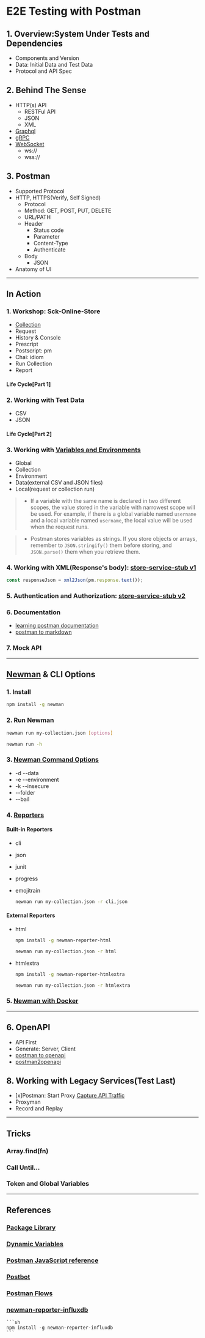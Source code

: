 # E2E Testing with Postman

## 1. Overview:System Under Tests and Dependencies

- Components and Version
- Data: Initial Data and Test Data
- Protocol and API Spec

## 2. Behind The Sense

- HTTP(s) API
  - RESTFul API
  - JSON
  - XML
- [Graphql](https://learning.postman.com/docs/sending-requests/graphql/graphql-overview/)
- [gRPC](https://learning.postman.com/docs/sending-requests/grpc/grpc-client-overview/)
- [WebSocket](https://learning.postman.com/docs/sending-requests/websocket/websocket-overview/)
  - ws://
  - wss://

## 3. Postman

- Supported Protocol
- HTTP, HTTPS(Verify, Self Signed)
  - Protocol
  - Method: GET, POST, PUT, DELETE
  - URL/PATH
  - Header
    - Status code
    - Parameter
    - Content-Type
    - Authenticate
  - Body
    - JSON
- Anatomy of UI

---

## In Action

### 1. Workshop: Sck-Online-Store

- [Collection](https://learning.postman.com/docs/collections/collections-overview/)
- Request
- History & Console
- Prescript
- Postscript: pm
- Chai: idiom
- Run Collection
- Report

#### Life Cycle[Part 1]

### 2. Working with Test Data

- CSV
- JSON

#### Life Cycle[Part 2]

### 3. Working with [Variables and Environments](https://learning.postman.com/docs/sending-requests/variables/variables-intro/)

- Global
- Collection
- Environment
- Data(external CSV and JSON files)
- Local(request or collection run)

> - If a variable with the same name is declared in two different scopes, the value stored in the variable with narrowest scope will be used. For example, if there is a global variable named `username` and a local variable named `username`, the local value will be used when the request runs.

> - Postman stores variables as strings. If you store objects or arrays, remember to `JSON.stringify()` them before storing, and `JSON.parse()` them when you retrieve them.

### 4. Working with XML(Response's body): [store-service-stub v1](https://github.com/boyone/store-service-stub)

```js
const responseJson = xml2Json(pm.response.text());
```

### 5. Authentication and Authorization: [store-service-stub v2](https://github.com/boyone/store-service-stub)

### 6. Documentation

- [learning postman documentation](https://www.postman.com/postman/postman-public-workspace/documentation/)
- [postman to markdown](https://www.npmjs.com/package/postman-to-markdown)

### 7. Mock API

---

## [Newman](https://learning.postman.com/docs/collections/using-newman-cli/command-line-integration-with-newman/) & CLI Options

### 1. Install

```sh
npm install -g newman
```

### 2. Run Newman

```sh
newman run my-collection.json [options]
```

```sh
newman run -h
```

### 3. [Newman Command Options](https://learning.postman.com/docs/collections/using-newman-cli/newman-options/)

- -d --data
- -e --environment
- -k --insecure
- --folder
- --bail

### 4. [Reporters](https://learning.postman.com/docs/collections/using-newman-cli/newman-built-in-reporters/)

#### Built-in Reporters

- cli
- json
- junit
- progress
- emojitrain

  ```sh
  newman run my-collection.json -r cli,json
  ```

#### External Reporters

- html

  ```sh
  npm install -g newman-reporter-html
  ```

  ```sh
  newman run my-collection.json -r html
  ```

- htmlextra

  ```sh
  npm install -g newman-reporter-htmlextra
  ```

  ```sh
  newman run my-collection.json -r htmlextra
  ```

### 5. [Newman with Docker](https://learning.postman.com/docs/collections/using-newman-cli/newman-with-docker/)

---

## 6. OpenAPI

- API First
- Generate: Server, Client
- [postman to openapi](https://joolfe.github.io/postman-to-openapi/)
- [postman2openapi](https://github.com/kevinswiber/postman2openapi)

## 8. Working with Legacy Services(Test Last)

- [x]Postman: Start Proxy [Capture API Traffic](https://learning.postman.com/docs/sending-requests/capturing-request-data/capture-overview/)
- Proxyman
- Record and Replay

---

## Tricks

### Array.find(fn)

### Call Until...

### Token and Global Variables

---

## References

### [Package Library](https://learning.postman.com/docs/tests-and-scripts/write-scripts/package-library/)

### [Dynamic Variables](https://learning.postman.com/docs/tests-and-scripts/write-scripts/variables-list/)

### [Postman JavaScript reference](https://learning.postman.com/docs/tests-and-scripts/write-scripts/postman-sandbox-api-reference/)

### [Postbot](https://learning.postman.com/docs/getting-started/basics/about-postbot/)

### [Postman Flows](https://learning.postman.com/docs/postman-flows/overview/)

### [newman-reporter-influxdb](https://github.com/vs4vijay/newman-reporter-influxdb)

    ```sh
    npm install -g newman-reporter-influxdb
    ```
